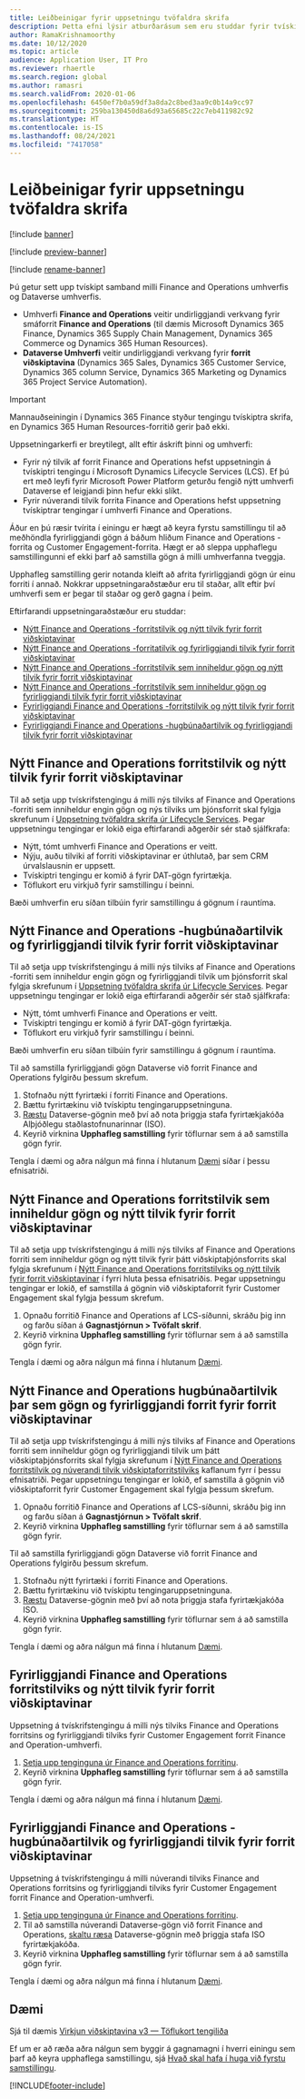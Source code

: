 ```yaml
---
title: Leiðbeinigar fyrir uppsetningu tvöfaldra skrifa
description: Þetta efni lýsir atburðarásum sem eru studdar fyrir tvískipt skrifun.
author: RamaKrishnamoorthy
ms.date: 10/12/2020
ms.topic: article
audience: Application User, IT Pro
ms.reviewer: rhaertle
ms.search.region: global
ms.author: ramasri
ms.search.validFrom: 2020-01-06
ms.openlocfilehash: 6450ef7b0a59df3a8da2c8bed3aa9c0b14a9cc97
ms.sourcegitcommit: 259ba130450d8a6d93a65685c22c7eb411982c92
ms.translationtype: HT
ms.contentlocale: is-IS
ms.lasthandoff: 08/24/2021
ms.locfileid: "7417058"
---
```

# <a name="guidance-for-dual-write-setup"></a>Leiðbeinigar fyrir uppsetningu tvöfaldra skrifa

[!include [banner](../../includes/banner.md)]

[!include [preview-banner](../../includes/preview-banner.md)]

[!include [rename-banner](~/includes/cc-data-platform-banner.md)]

Þú getur sett upp tvískipt samband milli Finance and Operations umhverfis og Dataverse umhverfis.

+ Umhverfi **Finance and Operations** veitir undirliggjandi verkvang fyrir smáforrit **Finance and Operations** (til dæmis Microsoft Dynamics 365 Finance, Dynamics 365 Supply Chain Management, Dynamics 365 Commerce og Dynamics 365 Human Resources).
+ **Dataverse Umhverfi** veitir undirliggjandi verkvang fyrir **forrit viðskiptavina** (Dynamics 365 Sales, Dynamics 365 Customer Service, Dynamics 365 column Service, Dynamics 365 Marketing og Dynamics 365 Project Service Automation).

> [!IMPORTANT]
> Mannauðseiningin í Dynamics 365 Finance styður tengingu tvískiptra skrifa, en Dynamics 365 Human Resources-forritið gerir það ekki.

Uppsetningarkerfi er breytilegt, allt eftir áskrift þinni og umhverfi:

+ Fyrir ný tilvik af forrit Finance and Operations hefst uppsetningin á tvískiptri tengingu í Microsoft Dynamics Lifecycle Services (LCS). Ef þú ert með leyfi fyrir Microsoft Power Platform geturðu fengið nýtt umhverfi Dataverse ef leigjandi þinn hefur ekki slíkt.
+ Fyrir núverandi tilvik forrita Finance and Operations hefst uppsetning tvískiptrar tengingar í umhverfi Finance and Operations.

Áður en þú ræsir tvírita í einingu er hægt að keyra fyrstu samstillingu til að meðhöndla fyrirliggjandi gögn á báðum hliðum Finance and Operations -forrita og Customer Engagement-forrita. Hægt er að sleppa upphaflegu samstillingunni ef ekki þarf að samstilla gögn á milli umhverfanna tveggja.

Upphafleg samstilling gerir notanda kleift að afrita fyrirliggjandi gögn úr einu forriti í annað. Nokkrar uppsetningaraðstæður eru til staðar, allt eftir því umhverfi sem er þegar til staðar og gerð gagna í þeim.

Eftirfarandi uppsetningaraðstæður eru studdar:

+ [Nýtt Finance and Operations -forritstilvik og nýtt tilvik fyrir forrit viðskiptavinar](#new-new)
+ [Nýtt Finance and Operations -forritatilvik og fyrirliggjandi tilvik fyrir forrit viðskiptavinar](#new-existing)
+ [Nýtt Finance and Operations -forritstilvik sem inniheldur gögn og nýtt tilvik fyrir forrit viðskiptavinar](#new-data-new)
+ [Nýtt Finance and Operations -forritstilvik sem inniheldur gögn og fyrirliggjandi tilvik fyrir forrit viðskiptavinar](#new-data-existing)
+ [Fyrirliggjandi Finance and Operations -forritstilvik og nýtt tilvik fyrir forrit viðskiptavinar](#existing-new)
+ [Fyrirliggjandi Finance and Operations -hugbúnaðartilvik og fyrirliggjandi tilvik fyrir forrit viðskiptavinar](#existing-existing)

## <a name="a-new-finance-and-operations-app-instance-and-a-new-customer-engagement-app-instance"></a><a id="new-new"></a>Nýtt Finance and Operations forritstilvik og nýtt tilvik fyrir forrit viðskiptavinar

Til að setja upp tvískrifstengingu á milli nýs tilviks af Finance and Operations -forriti sem inniheldur engin gögn og nýs tilviks um þjónsforrit skal fylgja skrefunum í [Uppsetning tvöfaldra skrifa úr Lifecycle Services](lcs-setup.md). Þegar uppsetningu tengingar er lokið eiga eftirfarandi aðgerðir sér stað sjálfkrafa:

- Nýtt, tómt umhverfi Finance and Operations er veitt.
- Nýju, auðu tilviki af forriti viðskiptavinar er úthlutað, þar sem CRM úrvalslausnin er uppsett.
- Tvískiptri tengingu er komið á fyrir DAT-gögn fyrirtækja.
- Töflukort eru virkjuð fyrir samstillingu í beinni.

Bæði umhverfin eru síðan tilbúin fyrir samstillingu á gögnum í rauntíma.

## <a name="a-new-finance-and-operations-app-instance-and-an-existing-customer-engagement-app-instance"></a><a id="new-existing"></a>Nýtt Finance and Operations -hugbúnaðartilvik og fyrirliggjandi tilvik fyrir forrit viðskiptavinar

Til að setja upp tvískrifstengingu á milli nýs tilviks af Finance and Operations -forriti sem inniheldur engin gögn og fyrirliggjandi tilvik um þjónsforrit skal fylgja skrefunum í [Uppsetning tvöfaldra skrifa úr Lifecycle Services](lcs-setup.md). Þegar uppsetningu tengingar er lokið eiga eftirfarandi aðgerðir sér stað sjálfkrafa:

- Nýtt, tómt umhverfi Finance and Operations er veitt.
- Tvískiptri tengingu er komið á fyrir DAT-gögn fyrirtækja.
- Töflukort eru virkjuð fyrir samstillingu í beinni.

Bæði umhverfin eru síðan tilbúin fyrir samstillingu á gögnum í rauntíma.

Til að samstilla fyrirliggjandi gögn Dataverse við forrit Finance and Operations fylgirðu þessum skrefum.

1. Stofnaðu nýtt fyrirtæki í forriti Finance and Operations.
2. Bættu fyrirtækinu við tvískiptu tengingaruppsetninguna.
3. [Ræstu](bootstrap-company-data.md) Dataverse-gögnin með því að nota þriggja stafa fyrirtækjakóða Alþjóðlegu staðlastofnunarinnar (ISO).
4. Keyrið virknina **Upphafleg samstilling** fyrir töflurnar sem á að samstilla gögn fyrir.

Tengla í dæmi og aðra nálgun má finna í hlutanum [Dæmi](#example) síðar í þessu efnisatriði.

## <a name="a-new-finance-and-operations-app-instance-that-has-data-and-a-new-customer-engagement-app-instance"></a><a id="new-data-new"></a>Nýtt Finance and Operations forritstilvik sem inniheldur gögn og nýtt tilvik fyrir forrit viðskiptavinar

Til að setja upp tvískrifstengingu á milli nýs tilviks af Finance and Operations forriti sem inniheldur gögn og nýtt tilvik fyrir þátt viðskiptaþjónsforrits skal fylgja skrefunum í [Nýtt Finance and Operations forritstilviks og nýtt tilvik fyrir forrit viðskiptavinar](#new-new) í fyrri hluta þessa efnisatriðis. Þegar uppsetningu tengingar er lokið, ef samstilla á gögnin við viðskiptaforrit fyrir Customer Engagement skal fylgja þessum skrefum.

1. Opnaðu forritið Finance and Operations af LCS-síðunni, skráðu þig inn og farðu síðan á **Gagnastjórnun \> Tvöfalt skrif**.
2. Keyrið virknina **Upphafleg samstilling** fyrir töflurnar sem á að samstilla gögn fyrir.

Tengla í dæmi og aðra nálgun má finna í hlutanum [Dæmi](#example).

## <a name="a-new-finance-and-operations-app-instance-that-has-data-and-an-existing-customer-engagement-app-instance"></a><a id="new-data-existing"></a>Nýtt Finance and Operations hugbúnaðartilvik þar sem gögn og fyrirliggjandi forrit fyrir forrit viðskiptavinar

Til að setja upp tvískrifstengingu á milli nýs tilviks af Finance and Operations forriti sem inniheldur gögn og fyrirliggjandi tilvik um þátt viðskiptaþjónsforrits skal fylgja skrefunum í [Nýtt Finance and Operations forritstilvik og núverandi tilvik viðskiptaforritstilviks](#new-existing) kaflanum fyrr í þessu efnisatriði. Þegar uppsetningu tengingar er lokið, ef samstilla á gögnin við viðskiptaforrit fyrir Customer Engagement skal fylgja þessum skrefum.

1. Opnaðu forritið Finance and Operations af LCS-síðunni, skráðu þig inn og farðu síðan á **Gagnastjórnun \> Tvöfalt skrif**.
2. Keyrið virknina **Upphafleg samstilling** fyrir töflurnar sem á að samstilla gögn fyrir.

Til að samstilla fyrirliggjandi gögn Dataverse við forrit Finance and Operations fylgirðu þessum skrefum.

1. Stofnaðu nýtt fyrirtæki í forriti Finance and Operations.
2. Bættu fyrirtækinu við tvískiptu tengingaruppsetninguna.
3. [Ræstu](bootstrap-company-data.md) Dataverse-gögnin með því að nota þriggja stafa fyrirtækjakóða ISO.
4. Keyrið virknina **Upphafleg samstilling** fyrir töflurnar sem á að samstilla gögn fyrir.

Tengla í dæmi og aðra nálgun má finna í hlutanum [Dæmi](#example).

## <a name="an-existing-finance-and-operations-app-instance-and-a-new-customer-engagement-app-instance"></a><a id="existing-new"></a>Fyrirliggjandi Finance and Operations forritstilviks og nýtt tilvik fyrir forrit viðskiptavinar

Uppsetning á tvískrifstengingu á milli nýs tilviks Finance and Operations forritsins og fyrirliggjandi tilviks fyrir Customer Engagement forrit Finance and Operation-umhverfi.

1. [Setja upp tenginguna úr Finance and Operations forritinu](enable-dual-write.md).
2. Keyrið virknina **Upphafleg samstilling** fyrir töflurnar sem á að samstilla gögn fyrir.

Tengla í dæmi og aðra nálgun má finna í hlutanum [Dæmi](#example).

## <a name="an-existing-finance-and-operations-app-instance-and-an-existing-customer-engagement-app-instance"></a><a id="existing-existing"></a>Fyrirliggjandi Finance and Operations -hugbúnaðartilvik og fyrirliggjandi tilvik fyrir forrit viðskiptavinar

Uppsetning á tvískrifstengingu á milli núverandi tilviks Finance and Operations forritsins og fyrirliggjandi tilviks fyrir Customer Engagement forrit Finance and Operation-umhverfi.

1. [Setja upp tenginguna úr Finance and Operations forritinu](enable-dual-write.md).
2. Til að samstilla núverandi Dataverse-gögn við forrit Finance and Operations, [skaltu ræsa](bootstrap-company-data.md) Dataverse-gögnin með þriggja stafa ISO fyrirtækjakóða.
3. Keyrið virknina **Upphafleg samstilling** fyrir töflurnar sem á að samstilla gögn fyrir.

Tengla í dæmi og aðra nálgun má finna í hlutanum [Dæmi](#example).

## <a name="example"></a>Dæmi

Sjá til dæmis [Virkjun viðskiptavina v3 — Töflukort tengiliða](enable-entity-map.md#enable-table-map)

Ef um er að ræða aðra nálgun sem byggir á gagnamagni í hverri einingu sem þarf að keyra upphaflega samstillingu, sjá [Hvað skal hafa í huga við fyrstu samstillingu](initial-sync-guidance.md).


[!INCLUDE[footer-include](../../../../includes/footer-banner.md)]